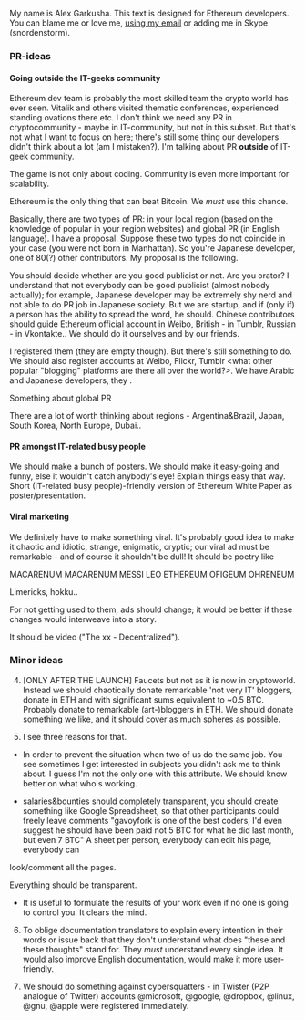 My name is Alex Garkusha. This text is designed for Ethereum developers. You can blame me or love me, [using my email](mailto:alex.garkusha.92@gmail.com) or adding me in Skype (snordenstorm).

### PR-ideas

#### Going outside the IT-geeks community

Ethereum dev team is probably the most skilled team the crypto world has ever seen. Vitalik and others visited thematic conferences, experienced standing ovations there etc. I don't think we need any PR in cryptocommunity - maybe in IT-community, but not in this subset. But that's not what I want to focus on here; there's still some thing our developers didn't think about a lot (am I mistaken?). I'm talking about PR **outside** of IT-geek community.

The game is not only about coding. Community is even more important for scalability.

Ethereum is the only thing that can beat Bitcoin. We *must* use this chance.

Basically, there are two types of PR: in your local region (based on the knowledge of popular in your region websites) and global PR (in English language). I have a proposal. Suppose these two types do not coincide in your case (you were not born in Manhattan). So you're Japanese developer, one of 80(?) other contributors. My proposal is the following.

You should decide whether are you good publicist or not. Are you orator? I understand that not everybody can be good publicist (almost nobody actually); for example, Japanese developer may be extremely shy nerd and not able to do PR job in Japanese society. But we are startup, and if (only if) a person has the ability to spread the word, he should. Chinese contributors should guide Ethereum official account in Weibo, British - in Tumblr, Russian - in Vkontakte.. We should do it ourselves and by our friends.

I registered them (they are empty though). But there's still something to do. We should also register accounts at Weibo, Flickr, Tumblr <what other popular "blogging" platforms are there all over the world?>. We have Arabic and Japanese developers, they . 

Something about global PR


 There are a lot of worth thinking about regions - Argentina&Brazil, Japan, South Korea, North Europe, Dubai.. 

#### PR amongst IT-related busy people

We should make a bunch of posters. We should make it easy-going and funny, else it wouldn't catch anybody's eye! Explain things easy that way. Short (IT-related busy people)-friendly version of Ethereum White Paper as poster/presentation.

#### Viral marketing

We definitely have to make something viral. It's probably good idea to make it chaotic and idiotic, strange, enigmatic, cryptic; our viral ad must be remarkable - and of course it shouldn't be dull! It should be poetry like

MACARENUM MACARENUM
MESSI LEO ETHEREUM
OFIGEUM OHRENEUM

Limericks, hokku..

For not getting used to them, ads should change; it would be better if these changes would interweave into a story.  

It should be video ("The xx - Decentralized").

### Minor ideas


4) [ONLY AFTER THE LAUNCH] Faucets but not as it is now in cryptoworld. Instead we should chaotically donate remarkable 'not very IT' bloggers, donate in ETH and with significant sums equivalent to ~0.5 BTC.  Probably donate to remarkable (art-)bloggers in ETH. We should donate something we like, and it should cover as much spheres as possible.

5) I see three reasons for that.

* In order to prevent the situation when two of us do the same job. You see sometimes I get interested in subjects you didn't ask me to think about. I guess I'm not the only one with this attribute.  We should know better on what who's working.

* salaries&bounties should completely transparent, you should create something like Google Spreadsheet, so that other participants could freely leave comments "gavoyfork is one of the best coders, I'd even suggest he should have been paid not 5 BTC for what he did last month, but even 7 BTC"
A sheet per person, everybody can edit his page, everybody can 

look/comment all the pages.


Everything should be transparent.

* It is useful to formulate the results of your work even if no one is going to control you. It clears the mind.

6) To oblige documentation translators to explain every intention in their words or issue back that they don't understand what does "these and these thoughts" stand for. They *must* understand every single idea. It would also improve English documentation, would make it more user-friendly.

7) We should do something against cybersquatters - in Twister (P2P analogue of Twitter) accounts @microsoft, @google, @dropbox, @linux, @gnu, @apple were registered immediately.